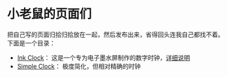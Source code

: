 小老鼠的页面们
===

把自己写的页面归拾归拾放在一起，然后发布出来，省得回头连我自己都找不着。下面是一个目录：

* [Ink Clock](https://pages.izyx.xyz/ink-clock/)： 这是一个专为电子墨水屏制作的数字时钟，[详细说明](/ink-clock/readme.md)
* [Simple Clock](https://pages.izyx.xyz/simple-clock/)： 极度简化，但相对精确的时钟